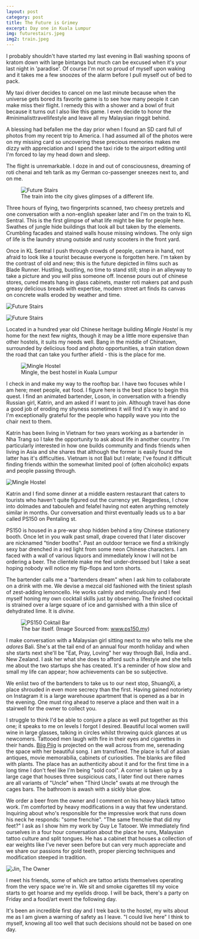 ```yaml
---
layout: post
category: post
title: The Future is Grimey
excerpt: Day one in Kuala Lumpur
img: futurestairs.jpeg
img2: train.jpeg
---
```


I probably shouldn't have started my last evening in Bali washing spoons of kratom down with large bintangs but much can be excused when it's your last night in 'paradise'. Of course I'm not so proud of myself upon waking and it takes me a few snoozes of the alarm before I pull myself out of bed to pack.

My taxi driver decides to cancel on me last minute because when the universe gets bored its favorite game is to see how many people it can make miss their flight. I remedy this with a shower and a bowl of fruit because it turns out I also like this game. I even decide to honor the #minimalisttravellifestyle and leave all my Malaysian ringgit behind.

A blessing had befallen me the day prior when I found an SD card full of photos from my recent trip to America. I had assumed all of the photos were on my missing card so uncovering these precious memories makes me dizzy with appreciation and I spend the taxi ride to the airport editing until I'm forced to lay my head down and sleep.

The flight is unremarkable. I doze in and out of consciousness, dreaming of roti chenai and teh tarik as my German co-passenger sneezes next to, and on me.

<figure>
  <img src="{{site.url}}/images/train.jpeg" class="imgWide" alt="Future Stairs"/>
  <figcaption>The train into the city gives glimpses of a different life.</figcaption>
</figure>

Three hours of flying, two fingerprints scanned, two cheesy pretzels and one conversation with a non-english speaker later and I'm on the train to KL Sentral. This is the first glimpse of what life might be like for people here. Swathes of jungle hide buildings that look all but taken by the elements. Crumbling facades and stained walls house missing windows. The only sign of life is the laundry strung outside and rusty scooters in the front yard. 

Once in KL Sentral I push through crowds of people, camera in hand, not afraid to look like a tourist because everyone is forgotten here. I'm taken by the contrast of old and new; this is the future depicted in films such as Blade Runner. Hustling, bustling, no time to stand still; stop in an alleyway to take a picture and you _will_ piss someone off. Incense pours out of chinese stores, cured meats hang in glass cabinets, master roti makers pat and push greasy delicious breads with expertise, modern street art finds its canvas on concrete walls eroded by weather and time.

![Future Stairs]({{site.url}}/images/scaler.jpeg)

![Future Stairs]({{site.url}}/images/futurestairs.jpeg)

Located in a hundred year old Chinese heritage building *Mingle Hostel* is my home for the next few nights, though it may be a little more expensive than other hostels, it suits my needs well. Bang in the middle of Chinatown, surrounded by delicious food and photo opportunities, a train station down the road that can take you further afield - this is the place for me.

<figure>
  <img src="{{site.url}}/images/mingle_warmer.jpeg" class="imgWide" alt="Mingle Hostel"/>
  <figcaption>Mingle, the best hostel in Kuala Lumpur</figcaption>
</figure>

I check in and make my way to the rooftop bar. I have two focuses while I am here; meet people, eat food. I figure here is the best place to begin this quest. I find an animated bartender, Loson, in conversation with a friendly Russian girl, Katrin, and am asked if I want to join. Although travel has done a good job of eroding my shyness sometimes it will find it's way in and so I'm exceptionally grateful for the people who happily wave you into the chair next to them.

Katrin has been living in Vietnam for two years working as a bartender in Nha Trang so I take the opportunity to ask about life in another country. I'm particularly interested in how one builds community and finds friends when living in Asia and she shares that although the former is easily found the latter has it's difficulties. Vietnam is not Bali but I relate; I've found it difficult finding friends within the somewhat limited pool of (often alcoholic) expats and people passing through.

![Mingle Hostel]({{site.url}}/images/mingle.jpeg)

Katrin and I find some dinner at a middle eastern restaurant that caters to tourists who haven't quite figured out the currency yet. Regardless, I chow into dolmades and tabouleh and felafel having not eaten anything remotely similar in months. Our conversation and thirst eventually leads us to a bar called PS150 on Pentaling st. 

PS150 is housed in a pre-war shop hidden behind a tiny Chinese stationery booth. Once let in you walk past small, drape covered  that I later discover are nicknamed "tinder booths". Past an outdoor terrace we find a strikingly sexy bar drenched in a red light from some neon Chinese characters. I am faced with a wall of various liquors and immediately know I will not be ordering a beer. The clientele make me feel under-dressed but I take a seat hoping nobody will notice my flip-flops and torn shorts.

The bartender calls me a "bartenders dream" when I ask him to collaborate on a drink with me. We devise a mezcal old fashioned with the tiniest splash of zest-adding lemoncello. He works calmly and meticulously and I feel myself honing my own cocktail skills just by observing. The finished cocktail is strained over a large square of ice and garnished with a thin slice of dehydrated lime. It is *divine.*

<figure>
  <img src="http://res.cloudinary.com/hrscywv4p/image/upload/c_limit,fl_lossy,h_9000,w_1920,f_auto,q_auto/v1/808368/NR9A5722_hjo9w9.jpg" class="imgWide" alt="PS150 Coktail Bar"/>
  <figcaption>The bar itself. (Image Sourced from: <a href="http://www.ps150.my">www.ps150.my</a>)</figcaption>
</figure>

I make conversation with a Malaysian girl sitting next to me who tells me she *adores* Bali. She's at the tail end of an annual four month holiday and when she starts next she'll be "Eat, Pray, Loving" her way through Bali, India and.. New Zealand. I ask her what she does to afford such a lifestyle and she tells me about the two startups she has created. It's a reminder of how slow and small my life can appear; how achievements can be so subjective.

We enlist two of the bartenders to take us to our next stop, ShuangXi, a place shrouded in even more secrecy than the first. Having gained notoriety on Instagram it is a large warehouse apartment that is opened as a bar in the evening. One must ring ahead to reserve a place and then wait in a stairwell for the owner to collect you.

I struggle to think I'd be able to conjure a place as well put together as this one; it speaks to me on levels I forgot I desired. Beautiful local women swill wine in large glasses, talking in circles whilst throwing quick glances at us newcomers. Tattooed men laugh with fire in their eyes and cigarettes in their hands. <a href="https://www.youtube.com/watch?v=4-M3-Y7_I54">Biig Piig</a> is projected on the wall across from me, serenading the space with her beautiful song. I am transfixed. The place is full of asian antiques, movie memorabilia, cabinets of curiosities. The blanks are filled with plants. The place has an authenticity about it and for the first time in a long time I don't feel like I'm being "sold cool". A corner is taken up by a large cage that houses three suspicious cats, I later find out there names are all variants of "Uncle" when "Third Uncle" swats at me through the cages bars. The bathroom is awash with a sickly blue glow.

We order a beer from the owner and I comment on his heavy black tattoo work. I'm comforted by heavy modifications in a way that few understand. Inquiring about who's responsible for the impressive work that runs down his neck he responds: "some frenchie". "The same frenchie that did my feet?" I ask as I show him my work by Guy Le Tatooer. We immediately find ourselves in a four hour conversation about the place he runs, Malaysian tattoo culture and split tongues. He has a cabinet that houses a collection of ear weights like I've never seen before but can very much appreciate and we share our passions for gold teeth, proper piercing techniques and modification steeped in tradition.

![Jin, The Owner]({{site.url}}/images/jin.png)

I meet his friends, some of which are tattoo artists themselves operating from the very space we're in. We sit and smoke cigarettes till my voice starts to get hoarse and my eyelids droop. I will be back, there's a party on Friday and a food/art event the following day.

It's been an incredible first day and I trek back to the hostel, my wits about me as I am given a warning of safety as I leave. "I could live here" I think to myself, knowing all too well that such decisions should not be based on one day.